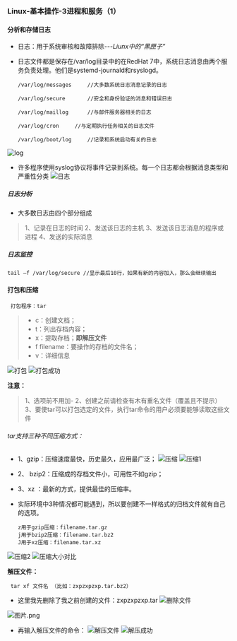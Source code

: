 ### Linux-基本操作-3进程和服务（1）
#### 分析和存储日志
- 日志：用于系统审核和故障排除---*Liunx中的“黑匣子”*
- 日志文件都是保存在/var/log目录中的在RedHat 7中，系统日志消息由两个服务负责处理。他们是systemd-journald和rsyslogd。

      /var/log/messages		//大多数系统日志消息记录的日志

      /var/log/secure		//安全和身份验证的消息和错误日志

      /var/log/maillog		//与邮件服务器相关的日志

      /var/log/cron		//与定期执行任务相关的日志文件

      /var/log/boot/log		//记录和系统启动有关的日志
![log](https://upload-images.jianshu.io/upload_images/7563229-bd3effe091e49bdd.png?imageMogr2/auto-orient/strip%7CimageView2/2/w/1240)

- 许多程序使用syslog协议将事件记录到系统。每一个日志都会根据消息类型和严重性分类
![日志](https://upload-images.jianshu.io/upload_images/7563229-795591d8df1ec4c4.png?imageMogr2/auto-orient/strip%7CimageView2/2/w/1240)
##### 日志分析
- 大多数日志由四个部分组成
>1、记录在日志的时间
2、发送该日志的主机
3、发送该日志消息的程序或进程
4、发送的实际消息
##### 日志监控
    tail –f /var/log/secure	//显示最后10行，如果有新的内容加入，那么会继续输出
#### 打包和压缩
     打包程序：tar
   
>-  c：创建文档；
  > - t：列出存档内容；
   >-  x：提取存档；**即解压文件**
  >-   f filename：要操作的存档的文件名；
   >-  v：详细信息

![打包](https://upload-images.jianshu.io/upload_images/7563229-54a1b6603be29787.png?imageMogr2/auto-orient/strip%7CimageView2/2/w/1240)
![打包成功](https://upload-images.jianshu.io/upload_images/7563229-ee866ab50f984e35.png?imageMogr2/auto-orient/strip%7CimageView2/2/w/1240)

**注意：**
>1、选项前不用加-
2、创建之前请检查有木有重名文件（覆盖且不提示）
3、要使tar可以打包选定的文件，执行tar命令的用户必须要能够读取这些文件

###### tar支持三种不同压缩方式：
- 1、gzip：压缩速度最快，历史最久，应用最广泛；
![压缩](https://upload-images.jianshu.io/upload_images/7563229-bf79fdbed902ccfb.png?imageMogr2/auto-orient/strip%7CimageView2/2/w/1240)
![压缩1](https://upload-images.jianshu.io/upload_images/7563229-8d2bb9526f01fc33.png?imageMogr2/auto-orient/strip%7CimageView2/2/w/1240)

- 2、 bzip2：压缩成的存档文件小，可用性不如gzip；
- 3、xz ：最新的方式，提供最佳的压缩率。

- 实际环境中3种情况都可能遇到，所以要创建不一样格式的归档文件就有自己的选项。

      z用于gzip压缩：filename.tar.gz
      j用于bzip2压缩：filename.tar.bz2
      J用于xz压缩：filename.tar.xz
![压缩2](https://upload-images.jianshu.io/upload_images/7563229-04333bf7b8a6c5be.png?imageMogr2/auto-orient/strip%7CimageView2/2/w/1240)
![压缩大小对比](https://upload-images.jianshu.io/upload_images/7563229-9adb0ce93c399a65.png?imageMogr2/auto-orient/strip%7CimageView2/2/w/1240)


**解压文件：**

     tar xf 文件名 （比如：zxpzxpzxp.tar.bz2）
- 这里我先删除了我之前创建的文件：zxpzxpzxp.tar
![删除文件](https://upload-images.jianshu.io/upload_images/7563229-c01ac783f475bc05.png?imageMogr2/auto-orient/strip%7CimageView2/2/w/1240)

![图片.png](https://upload-images.jianshu.io/upload_images/7563229-e39a82209e59fc88.png?imageMogr2/auto-orient/strip%7CimageView2/2/w/1240)
- 再输入解压文件的命令：
![解压文件](https://upload-images.jianshu.io/upload_images/7563229-f10382ff490327f8.png?imageMogr2/auto-orient/strip%7CimageView2/2/w/1240)
![解压成功](https://upload-images.jianshu.io/upload_images/7563229-9ec9b54333af87b9.png?imageMogr2/auto-orient/strip%7CimageView2/2/w/1240)

